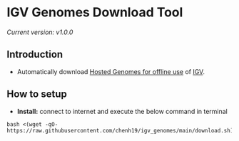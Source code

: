 # IGV Genomes Download Tool
*Current version: v1.0.0*

## Introduction
- Automatically download [Hosted Genomes for offline use](https://github.com/igvteam/igv/wiki/Downloading-Hosted-Genomes-for-Offline-Use) of [IGV](https://software.broadinstitute.org/software/igv/home).

## How to setup
- **Install:** connect to internet and execute the below command in terminal  
```
bash <(wget -qO- https://raw.githubusercontent.com/chenh19/igv_genomes/main/download.sh)
```
